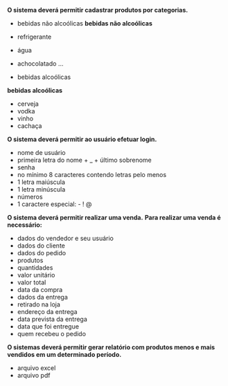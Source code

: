 **O sistema deverá permitir cadastrar produtos por categorias.**

*  bebidas não alcoólicas
**bebidas não alcoólicas**

* refrigerante
*  água
*  achocolatado …
*  bebidas alcoólicas

**bebidas alcoólicas**
*  cerveja
*  vodka
*  vinho
*  cachaça

**O sistema deverá permitir ao usuário efetuar login.**
*  nome de usuário
*  primeira letra do nome + _ + último sobrenome
*  senha
*  no mínimo 8 caracteres contendo letras pelo menos
*  1 letra maiúscula
*  1 letra minúscula
*  números
*  1 caractere especial: - ! @

**O sistema deverá permitir realizar uma venda.**
**Para realizar uma venda é necessário:**
*  dados do vendedor e seu usuário
*  dados do cliente
*  dados do pedido
*  produtos
*  quantidades
* valor unitário
*  valor total
*  data da compra
*  dados da entrega
*  retirado na loja
*  endereço da entrega
*  data prevista da entrega
*  data que foi entregue
*  quem recebeu o pedido
  
**O sistemas deverá permitir gerar relatório com produtos menos e mais vendidos em um determinado período.**
* arquivo excel
* arquivo pdf
